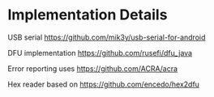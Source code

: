 

# Implementation Details

USB serial
https://github.com/mik3y/usb-serial-for-android

DFU implementation
https://github.com/rusefi/dfu_java

Error reporting uses
https://github.com/ACRA/acra

Hex reader based on
https://github.com/encedo/hex2dfu